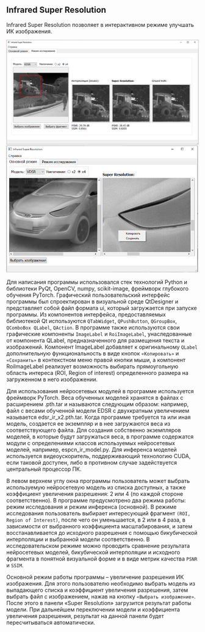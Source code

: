 ## Infrared Super Resolution

Infrared Super Resolution позволяет в интерактивном режиме улучшать ИК изображения.

![Screen 1](screenshots/screen_1.png?raw=true "Screen 1")
![Screen 2](screenshots/screen_2.png?raw=true "Screen 2")

Для написания программы использовался стек технологий Python и библиотеки PyQt, OpenCV, numpy, scikit-image, фреймворк глубокого обучения PyTorch.
Графический пользовательский интерфейс программы был спроектирован в визуальной среде QtDesigner и представляет собой файл формата ui, который загружается при запуске программы. Из компонентов интерфейса, предоставляемых библиотекой Qt используются `QTabWidget`, `QPushButton`, `QGroupBox`, `QComboBox QLabel`, `QAction`. В программе также используются свои графические компоненты `ImageLabel` и `RoiImageLabel`, унаследованные от компонента QLabel, предназначенного для размещения текста и изображений. Компонент ImageLabel добавляет к оригинальному `QLabel` дополнительную функциональность в виде кнопок `«Копировать»` и `«Сохранить»` в контекстном меню правой кнопки мыши, а компонент RoiImageLabel реализует возможность выбирать прямоугольную область интереса (ROI, Region of interest) определенного размера на загруженном в него изображении.

Для использования нейросетевых модулей в программе используется фреймворк PyTorch. Веса обученных моделей хранятся в файлах с расширением .pth.tar и называются следующим образом: например, файл с весами обученной модели EDSR с двухкратным увеличением называется edsr_ir_x2.pth.tar. Когда программе требуется та или иная модель, создается ее экземпляр и в нее загружаются веса из соответствующего файла. Для создания собственно экземпляров моделей, в которые будут загружаться веса, в программе содержатся модули c определениями классов используемых нейросетевых моделей, например, espcn_ir_model.py. Для инференса моделей используется видеоускоритель, поддерживающий технологию CUDA, если таковой доступен, либо в противном случае задействуется центральный процессор ПК.

В левом верхнем углу окна программы пользователь может выбрать используемую нейросетевую модель из списка доступных, а также коэффициент увеличения разрешения: 2 или 4 (по каждой стороне соответственно). В программе предусмотрено два режима работы: режим исследования и режим инференса (основной). В режиме исследования пользователь выбирает интересующий фрагмент `(ROI, Region of Interest)`, после чего он уменьшается, в 2 или в 4 раза, в зависимости от выбранного коэффициента масштабирования, и затем восстанавливается до исходного разрешения с помощью бикубической интерполяции и выбранной модели соответственно. В исследовательском режиме можно проводить сравнение результата нейросетевых моделей, бикубической интерполяции и исходного фрагмента в понятной визуальной форме и в виде метрик качества `PSNR` и `SSIM`.

Основной режим работы программы – увеличение разрешения ИК изображения. Для этого пользователю необходимо выбрать модель из выпадающего списка и коэффициент увеличения разрешения, затем выбрать файл с изображением, нажав на кнопку `«Выбрать изображение»`. После этого в панели «Super Resolution» загрузится результат работы модели. При дальнейшем переключении модели и коэффициента увеличения разрешения, результат на данной панели будет пересчитываться автоматически.
